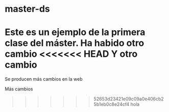 # master-ds

Este es un ejemplo de la primera clase del máster.
Ha habido otro cambio
<<<<<<< HEAD
Y otro cambio
=======

Se producen más cambios en la web

Más cambios
>>>>>>> 52653d23421e09c09a0e406cb25b1eb0c8e24cf4
hola
